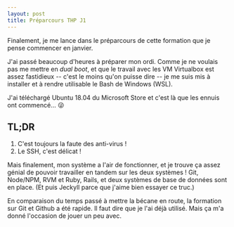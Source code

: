 ```yaml
---
layout: post
title: Préparcours THP J1
---
```


Finalement, je me lance dans le préparcours de cette formation que je pense commencer en janvier.

J'ai passé beaucoup d'heures à préparer mon ordi. Comme je ne voulais pas me mettre en *dual boot*, et que le travail avec les VM Virtualbox est assez fastidieux -- c'est le moins qu'on puisse dire -- je me suis mis à installer et à rendre utilisable le Bash de Windows (WSL).

J'ai téléchargé Ubuntu 18.04 du Microsoft Store  et c'est là que les ennuis ont commencé... :stuck_out_tongue_winking_eye: 

## TL;DR

1. C'est toujours la faute des anti-virus !
2. Le SSH, c'est délicat !

Mais finalement, mon système a l'air de fonctionner, et je trouve ça assez génial de pouvoir travailler en tandem sur les deux systèmes ! Git, Node/NPM, RVM et Ruby, Rails, et deux systèmes de base de données sont en place. (Et puis Jeckyll parce que j'aime bien essayer ce truc.)

En comparaison du temps passé à mettre la bécane en route, la formation sur Git et Github a été rapide. Il faut dire que je l'ai déjà utilisé. Mais ça m'a donné l'occasion de jouer un peu avec.
